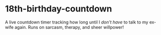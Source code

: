# 18th-birthday-countdown
A live countdown timer tracking how long until I *don't have* to talk to my ex-wife again. Runs on sarcasm, therapy, and sheer willpower!
